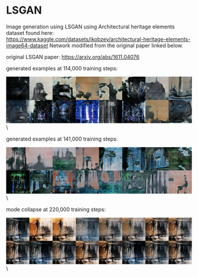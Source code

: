 # LSGAN
Image generation using LSGAN using Architectural heritage elements dataset found here: https://www.kaggle.com/datasets/ikobzev/architectural-heritage-elements-image64-dataset
Network modified from the original paper linked below.


original LSGAN paper: https://arxiv.org/abs/1611.04076

generated examples at 114,000 training steps:

<img src="/LSGAN/gen_114k.png" alt="114k" >\


generated examples at 141,000 training steps:

<img src="/LSGAN/gen_1.png" alt="generated" >\

mode collapse at 220,000 training steps:

<img src="/LSGAN/mode_collapse.png" alt="mc" >\


